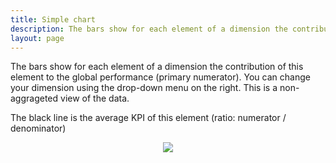 ```yaml
---
title: Simple chart
description: The bars show for each element of a dimension the contribution of this element to the global performance (primary numerator).
layout: page
---
```


The bars show for each element of a dimension the contribution of this element to the global performance (primary numerator). You can change your dimension using the drop-down menu on the right. This is a non-aggrageted view of the data.

The black line is the average KPI of this element (ratio: numerator / denominator)

<center><img src="{{site.url}}/{{site.baseurl}}/core_app/old/pivot/web_application/dashboard/clustering/images/simple_chart_pivot.png"/></center>
